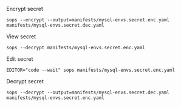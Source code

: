 Encrypt secret

```shell
sops --encrypt --output=manifests/mysql-envs.secret.enc.yaml manifests/mysql-envs.secret.dec.yaml
```

View secret

```shell
sops --decrypt manifests/mysql-envs.secret.enc.yaml
```

Edit secret

```shell
EDITOR="code --wait" sops manifests/mysql-envs.secret.enc.yaml
```

Decrypt secret

```shell
sops --decrypt --output=manifests/mysql-envs.secret.dec.yaml manifests/mysql-envs.secret.enc.yaml
```
